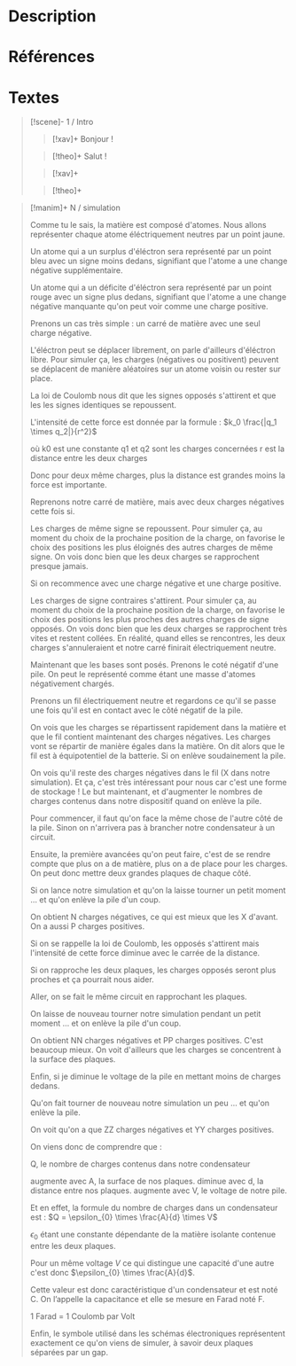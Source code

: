 # Description

# Références

# Textes

> [!scene]- 1 / Intro
> 
> > [!xav]+
> > Bonjour !
> 
> > [!theo]+
> > Salut !
> 
> > [!xav]+
> >
> 
> > [!theo]+
> >

> [!manim]+ N / simulation
> 
> Comme tu le sais, la matière est composé d'atomes. 
> Nous allons représenter chaque atome éléctriquement neutres par un point jaune.
> 
> Un atome qui a un surplus d'éléctron sera représenté par un point bleu avec un signe moins dedans, signifiant que l'atome a une change négative supplémentaire.
> 
> Un atome qui a un déficite d'éléctron sera représenté par un point rouge avec un signe plus dedans, signifiant que l'atome a une change négative manquante qu'on peut voir comme une charge positive.
> 
> Prenons un cas très simple : un carré de matière avec une seul charge négative.
> 
> L'éléctron peut se déplacer librement, on parle d'ailleurs d'éléctron libre. Pour simuler ça, les charges (négatives ou positivent) peuvent se déplacent de manière aléatoires sur un atome voisin ou rester sur place.
> 
> La loi de Coulomb nous dit que les signes opposés s'attirent et que les les signes identiques se repoussent.
> 
> L'intensité de cette force est donnée par la formule :
> $k_0 \frac{|q_1 \times q_2|}{r^2}$
> 
> où k0 est une constante
> q1 et q2 sont les charges concernées
> r est la distance entre les deux charges
> 
> Donc pour deux même charges, plus la distance est grandes moins la force est importante.
> 
> Reprenons notre carré de matière, mais avec deux charges négatives cette fois si.
> 
> Les charges de même signe se repoussent. Pour simuler ça, au moment du choix de la prochaine position de la charge, on favorise le choix des positions les plus éloignés des autres charges de même signe. On vois donc bien que les deux charges se rapprochent presque jamais.
> 
> Si on recommence avec une charge négative et une charge positive.
> 
> Les charges de signe contraires s'attirent. Pour simuler ça, au moment du choix de la prochaine position de la charge, on favorise le choix des positions les plus proches des autres charges de signe opposés. On vois donc bien que les deux charges se rapprochent très vites et restent collées. En réalité, quand elles se rencontres, les deux charges s'annuleraient et notre carré finirait électriquement neutre.
> 
> Maintenant que les bases sont posés. Prenons le coté négatif d'une pile. On peut le représenté comme étant une masse d'atomes négativement chargés.
> 
> Prenons un fil électriquement neutre et regardons ce qu'il se passe une fois qu'il est en contact avec le côté négatif de la pile.
> 
> On vois que les charges se répartissent rapidement dans la matière et que le fil contient maintenant des charges négatives. Les charges vont se répartir de manière égales dans la matière. On dit alors que le fil est à équipotentiel de la batterie. Si on enlève soudainement la pile.
> 
> On vois qu'il reste des charges négatives dans le fil (X dans notre simulation).
> Et ça, c'est très intéressant pour nous car c'est une forme de stockage ! Le but maintenant, et d'augmenter le nombres de charges contenus dans notre dispositif quand on enlève la pile.
> 
> Pour commencer, il faut qu'on face la même chose de l'autre côté de la pile. Sinon on n'arrivera pas  à brancher notre condensateur à un circuit.
> 
> Ensuite, la première avancées qu'on peut faire, c'est de se rendre compte que plus on a de matière, plus on a de place pour les charges. On peut donc mettre deux grandes plaques de chaque côté.
> 
> Si on lance notre simulation et qu'on la laisse tourner un petit moment … et qu'on enlève la pile d'un coup.
> 
> On obtient N charges négatives, ce qui est mieux que les X d'avant. On a aussi P charges positives.
> 
> Si on se rappelle la loi de Coulomb, les opposés s'attirent mais l'intensité de cette force diminue avec le carrée de la distance.
> 
> Si on rapproche les deux plaques, les charges opposés seront plus proches et ça pourrait nous aider.
> 
> Aller, on se fait le même circuit en rapprochant les plaques.
> 
> On laisse de nouveau tourner notre simulation pendant un petit moment … et on enlève la pile d'un coup.
> 
> On obtient NN charges négatives et PP charges positives. C'est beaucoup mieux. On voit d'ailleurs que les charges se concentrent à la surface des plaques.
> 
> Enfin, si je diminue le voltage de la pile en mettant moins de charges dedans.
> 
> Qu'on fait tourner de nouveau notre simulation un peu … et qu'on enlève la pile.
> 
> On voit qu'on a que ZZ charges négatives et YY charges positives.
> 
> On viens donc de comprendre que :
> 
> Q, le nombre de charges contenus dans notre condensateur
> 
> augmente avec A, la surface de nos plaques.
> diminue avec d, la distance entre nos plaques.
> augmente avec V, le voltage de notre pile.
> 
> Et en effet, la formule du nombre de charges dans un condensateur est :
> $Q = \epsilon_{0} \times \frac{A}{d} \times V$
> 
> $\epsilon_{0}$ étant une constante dépendante de la matière isolante contenue entre les deux plaques.
> 
> Pour un même voltage $V$ ce qui distingue une capacité d'une autre c'est donc $\epsilon_{0} \times \frac{A}{d}$.
> 
> Cette valeur est donc caractéristique d'un condensateur et est noté C. On l’appelle la capacitance et elle se mesure en Farad noté F.
> 
> 1 Farad = 1 Coulomb par Volt
> 
> Enfin, le symbole utilisé dans les schémas électroniques représentent exactement ce qu'on viens de simuler, à savoir deux plaques séparées par un gap.
